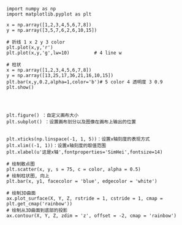 


	import numpy as np
	import matplotlib.pyplot as plt

	x = np.array([1,2,3,4,5,6,7,8])
	y = np.array([3,5,7,6,2,6,10,15])

	# 折线 1 x 2 y 3 color
	plt.plot(x,y,'r')				
	plt.plot(x,y,'g',lw=10)			# 4 line w

	# 柱状
	x = np.array([1,2,3,4,5,6,7,8])
	y = np.array([13,25,17,36,21,16,10,15])
	plt.bar(x,y,0.2,alpha=1,color='b')# 5 color 4 透明度 3 0.9
	plt.show()




	plt.figure() ：自定义画布大小
	plt.subplot() ：设置画布划分以及图像在画布上输出的位置


	plt.xticks(np.linspace(-1, 1, 5))：设置x轴刻度的表现方式
	plt.xlim((-1, 1))：设置x轴刻度的取值范围
	plt.xlabel(u'这是x轴',fontproperties='SimHei',fontsize=14)

	# 绘制散点图
	plt.scatter(x, y, s = 75, c = color, alpha = 0.5)
	# 绘制柱状图, 向上
	plt.bar(x, y1, facecolor = 'blue', edgecolor = 'white')

	# 绘制3D曲面
	ax.plot_surface(X, Y, Z, rstride = 1, cstride = 1, cmap = plt.get_cmap('rainbow'))
	# 绘制从3D曲面到底部的投影
	ax.contour(X, Y, Z, zdim = 'z', offset = -2, cmap = 'rainbow')

	